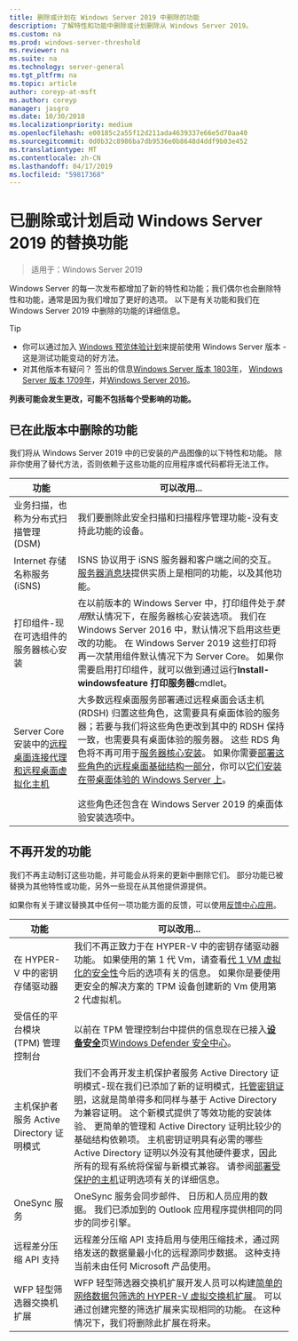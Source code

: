 ```yaml
---
title: 删除或计划在 Windows Server 2019 中删除的功能
description: 了解特性和功能中删除或计划删除从 Windows Server 2019。
ms.custom: na
ms.prod: windows-server-threshold
ms.reviewer: na
ms.suite: na
ms.technology: server-general
ms.tgt_pltfrm: na
ms.topic: article
author: coreyp-at-msft
ms.author: coreyp
manager: jasgro
ms.date: 10/30/2018
ms.localizationpriority: medium
ms.openlocfilehash: e00185c2a55f12d211ada4639337e66e5d70aa40
ms.sourcegitcommit: 0d0b32c8986ba7db9536e0b8648d4ddf9b03e452
ms.translationtype: MT
ms.contentlocale: zh-CN
ms.lasthandoff: 04/17/2019
ms.locfileid: "59817368"
---
```

# <a name="features-removed-or-planned-for-replacement-starting-windows-server-2019"></a>已删除或计划启动 Windows Server 2019 的替换功能

>适用于：Windows Server 2019

Windows Server 的每一次发布都增加了新的特性和功能；我们偶尔也会删除特性和功能，通常是因为我们增加了更好的选项。 以下是有关功能和我们在 Windows Server 2019 中删除的功能的详细信息。   

> [!TIP]
> - 你可以通过加入 [Windows 预览体验计划](https://insider.windows.com)来提前使用 Windows Server 版本 - 这是测试功能变动的好方法。
> - 对其他版本有疑问？ 签出的信息[Windows Server 版本 1803年](../get-started/windows-server-1803-removed-features.md)， [Windows Server 版本 1709年](../get-started/removed-features-1709.md)，并[Windows Server 2016](../get-started/deprecated-features.md)。

**列表可能会发生更改，可能不包括每个受影响的功能。** 

## <a name="features-we-removed-in-this-release"></a>已在此版本中删除的功能

我们将从 Windows Server 2019 中的已安装的产品图像的以下特性和功能。 除非你使用了替代方法，否则依赖于这些功能的应用程序或代码都将无法工作。   

|功能    |可以改用...|
|-----------|--------------------
|业务扫描，也称为分布式扫描管理 (DSM)|我们要删除此安全扫描和扫描程序管理功能-没有支持此功能的设备。|
|Internet 存储名称服务 (iSNS)|ISNS 协议用于 iSNS 服务器和客户端之间的交互。 [服务器消息块](https://docs.microsoft.com/previous-versions/windows/it-pro/windows-server-2012-R2-and-2012/hh831795\(v=ws.11\))提供实质上是相同的功能，以及其他功能。|
|打印组件-现在可选组件的服务器核心安装|在以前版本的 Windows Server 中，打印组件处于*禁用*默认情况下，在服务器核心安装选项。 我们在 Windows Server 2016 中，默认情况下启用这些更改的功能。 在 Windows Server 2019 这些打印将再一次禁用组件默认情况下为 Server Core。 如果你需要启用打印组件，就可以做到通过运行**Install-windowsfeature 打印服务器**cmdlet。|
|Server Core 安装中的[远程桌面连接代理和远程桌面虚拟化主机](../remote/remote-desktop-services/desktop-hosting-service.md)|大多数远程桌面服务部署通过远程桌面会话主机 (RDSH) 归置这些角色，这需要具有桌面体验的服务器；若要与我们将这些角色更改到其中的 RDSH 保持一致，也需要具有桌面体验的服务器。 这些 RDS 角色将不再可用于[服务器核心安装](../administration/server-core/what-is-server-core.md)。 如果你需要[部署这些角色的远程桌面基础结构一部分](../remote/remote-desktop-services/rds-deploy-infrastructure.md)，你可以[它们安装在带桌面体验的 Windows Server 上](../get-started/getting-started-with-server-with-desktop-experience.md)。 <br/><br/>这些角色还包含在 Windows Server 2019 的桌面体验安装选项中。 |



## <a name="features-were-no-longer-developing"></a>不再开发的功能

我们不再主动制订这些功能，并可能会从将来的更新中删除它们。 部分功能已被替换为其他特性或功能，另外一些现在从其他提供源提供。 

如果你有关于建议替换其中任何一项功能方面的反馈，可以使用[反馈中心应用](https://support.microsoft.com/help/4021566/windows-10-send-feedback-to-microsoft-with-feedback-hub-app)。 

|功能    |可以改用...|
|-----------|---------------------|
|在 HYPER-V 中的密钥存储驱动器|我们不再正致力于在 HYPER-V 中的密钥存储驱动器功能。 如果使用的第 1 代 Vm，请查看[代 1 VM 虚拟化的安全性](https://docs.microsoft.com/windows-server/virtualization/hyper-v/learn-more/generation-1-virtual-machine-security-settings-for-hyper-v)今后的选项有关的信息。 如果你是要使用更安全的解决方案的 TPM 设备创建新的 Vm 使用第 2 代虚拟机。 |
|受信任的平台模块 (TPM) 管理控制台|以前在 TPM 管理控制台中提供的信息现在已接入[**设备安全**](https://docs.microsoft.com/windows/security/threat-protection/windows-defender-security-center/wdsc-device-security)页[Windows Defender 安全中心](https://docs.microsoft.com/windows/security/threat-protection/windows-defender-security-center/windows-defender-security-center)。|
|主机保护者服务 Active Directory 证明模式|我们不会再开发主机保护者服务 Active Directory 证明模式-现在我们已添加了新的证明模式，[托管密钥证明](../security/guarded-fabric-shielded-vm/guarded-fabric-create-host-key.md)，这就是简单得多和同样与基于 Active Directory 为兼容证明。  这个新模式提供了等效功能的安装体验、 更简单的管理和 Active Directory 证明比较少的基础结构依赖项。 主机密钥证明具有必需的哪些 Active Directory 证明以外没有其他硬件要求，因此所有的现有系统将保留与新模式兼容。 请参阅[部署受保护的主机](../security/guarded-fabric-shielded-vm/guarded-fabric-configure-hgs-with-authorized-hyper-v-hosts.md)证明选项有关的详细信息。|
|OneSync 服务|OneSync 服务会同步邮件、 日历和人员应用的数据。 我们已添加到的 Outlook 应用程序提供相同的同步的同步引擎。|
|远程差分压缩 API 支持|远程差分压缩 API 支持启用与使用压缩技术，通过网络发送的数据量最小化的远程源同步数据。 这种支持当前未由任何 Microsoft 产品使用。|
|WFP 轻型筛选器交换机扩展|WFP 轻型筛选器交换机扩展开发人员可以构建[简单的网络数据包筛选的 HYPER-V 虚拟交换机扩展](https://docs.microsoft.com/en-us/windows-hardware/drivers/network/using-virtual-switch-filtering)。 可以通过创建完整的筛选扩展来实现相同的功能。 在这种情况下，我们将删除此扩展在将来。|

